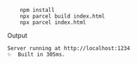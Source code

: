 ```
    npm install
    npx parcel build index.html
    npx parcel index.html
```

Output

```
Server running at http://localhost:1234
✨  Built in 305ms.
```
